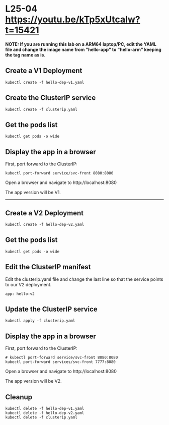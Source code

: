 # L25-04 https://youtu.be/kTp5xUtcalw?t=15421

**NOTE: If you are running this lab on a ARM64 laptop/PC, edit the YAML file and change the image name from "hello-app" to "hello-arm" keeping the tag name as is.**

## Create a V1 Deployment

    kubectl create -f hello-dep-v1.yaml

## Create the ClusterIP service

    kubectl create -f clusterip.yaml

## Get the pods list

    kubectl get pods -o wide

## Display the app in a browser

First, port forward to the ClusterIP:

    kubectl port-forward service/svc-front 8080:8080

Open a browser and navigate to http://localhost:8080

The app version will be V1.

---

## Create a V2 Deployment

    kubectl create -f hello-dep-v2.yaml

## Get the pods list

    kubectl get pods -o wide

## Edit the ClusterIP manifest

Edit the clusterip.yaml file and change the last line so that the service points to our V2 deployment.

    app: hello-v2

## Update the ClusterIP service

    kubectl apply -f clusterip.yaml

## Display the app in a browser

First, port forward to the ClusterIP:

    # kubectl port-forward service/svc-front 8080:8080
    kubectl port-forward services/svc-front 7777:8080 


Open a browser and navigate to http://localhost:8080

The app version will be V2.

## Cleanup

    kubectl delete -f hello-dep-v1.yaml
    kubectl delete -f hello-dep-v2.yaml
    kubectl delete -f clusterip.yaml



